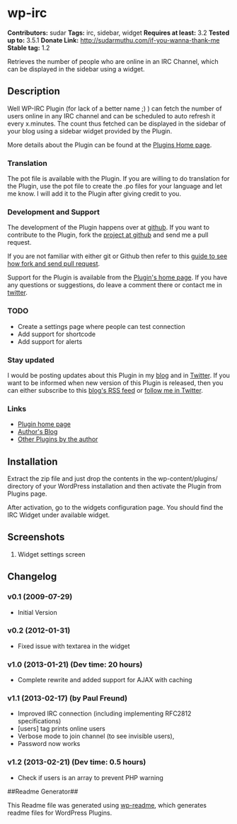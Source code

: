 # wp-irc #
**Contributors:** sudar 
**Tags:** irc, sidebar, widget
**Requires at least:** 3.2
**Tested up to:** 3.5.1
**Donate Link:** http://sudarmuthu.com/if-you-wanna-thank-me
**Stable tag:** 1.2
	
Retrieves the number of people who are online in an IRC Channel, which can be displayed in the sidebar using a widget.

## Description ##

Well WP-IRC Plugin (for lack of a better name ;) ) can fetch the number of users online in any IRC channel and can be scheduled to auto refresh it every x.minutes. The count thus fetched can be displayed in the sidebar of your blog using a sidebar widget provided by the Plugin.

More details about the Plugin can be found at the [Plugins Home page][1].

### Translation

The pot file is available with the Plugin. If you are willing to do translation for the Plugin, use the pot file to create the .po files for your language and let me know. I will add it to the Plugin after giving credit to you.

### Development and Support

The development of the Plugin happens over at [github][6]. If you want to contribute to the Plugin, fork the [project at github][6] and send me a pull request.

If you are not familiar with either git or Github then refer to this [guide to see how fork and send pull request](http://sudarmuthu.com/blog/contributing-to-project-hosted-in-github).

Support for the Plugin is available from the [Plugin's home page][1]. If you have any questions or suggestions, do leave a comment there or contact me in [twitter][2].

### TODO

- Create a settings page where people can test connection
- Add support for shortcode
- Add support for alerts

### Stay updated

I would be posting updates about this Plugin in my [blog][3] and in [Twitter][2]. If you want to be informed when new version of this Plugin is released, then you can either subscribe to this [blog's RSS feed][5] or [follow me in Twitter][2].

### Links

*   [Plugin home page][1]
*   [Author's Blog][3]
*   [Other Plugins by the author][4]

 [1]: http://sudarmuthu.com/wordpress/wp-irc
 [2]: http://twitter.com/sudarmuthu
 [3]: http://sudarmuthu.com/blog
 [4]: http://sudarmuthu.com/wordpress
 [5]: http://sudarmuthu.com/feed
 [6]: https://github.com/sudar/wp-irc

## Installation ##

Extract the zip file and just drop the contents in the wp-content/plugins/ directory of your WordPress installation and then activate the Plugin from Plugins page.

After activation, go to the widgets configuration page. You should find the IRC Widget under available widget.

## Screenshots ##

1. Widget settings screen

## Changelog ##

### v0.1 (2009-07-29)
*   Initial Version

### v0.2 (2012-01-31)
*   Fixed issue with textarea in the widget

### v1.0 (2013-01-21) (Dev time: 20 hours)
* Complete rewrite and added support for AJAX with caching

### v1.1 (2013-02-17) (by Paul Freund)
* Improved IRC connection (including implementing RFC2812  specifications)
* [users] tag prints online users
* Verbose mode to join channel (to see invisible users), 
* Password now works

### v1.2 (2013-02-21) (Dev time: 0.5 hours)
*	Check if users is an array to prevent PHP warning

##Readme Generator## 

This Readme file was generated using <a href = 'http://sudarmuthu.com/wordpress/wp-readme'>wp-readme</a>, which generates readme files for WordPress Plugins.
